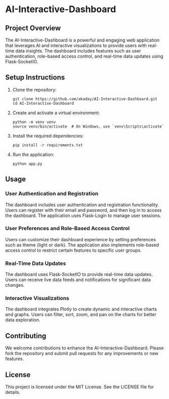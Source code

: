 # AI-Interactive-Dashboard

## Project Overview

The AI-Interactive-Dashboard is a powerful and engaging web application that leverages AI and interactive visualizations to provide users with real-time data insights. The dashboard includes features such as user authentication, role-based access control, and real-time data updates using Flask-SocketIO.

## Setup Instructions

1. Clone the repository:
   ```
   git clone https://github.com/akaday/AI-Interactive-Dashboard.git
   cd AI-Interactive-Dashboard
   ```

2. Create and activate a virtual environment:
   ```
   python -m venv venv
   source venv/bin/activate  # On Windows, use `venv\Scripts\activate`
   ```

3. Install the required dependencies:
   ```
   pip install -r requirements.txt
   ```

4. Run the application:
   ```
   python app.py
   ```

## Usage

### User Authentication and Registration

The dashboard includes user authentication and registration functionality. Users can register with their email and password, and then log in to access the dashboard. The application uses Flask-Login to manage user sessions.

### User Preferences and Role-Based Access Control

Users can customize their dashboard experience by setting preferences such as theme (light or dark). The application also implements role-based access control to restrict certain features to specific user groups.

### Real-Time Data Updates

The dashboard uses Flask-SocketIO to provide real-time data updates. Users can receive live data feeds and notifications for significant data changes.

### Interactive Visualizations

The dashboard integrates Plotly to create dynamic and interactive charts and graphs. Users can filter, sort, zoom, and pan on the charts for better data exploration.

## Contributing

We welcome contributions to enhance the AI-Interactive-Dashboard. Please fork the repository and submit pull requests for any improvements or new features.

## License

This project is licensed under the MIT License. See the LICENSE file for details.
